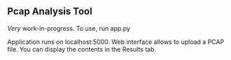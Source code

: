 ## Pcap Analysis Tool
*Very* work-in-progress. To use, run app.py

Application runs on localhost:5000. Web interface allows to upload a PCAP file. You can display the contents in the Results tab.